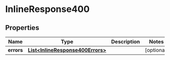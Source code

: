 
# InlineResponse400

## Properties
Name | Type | Description | Notes
------------ | ------------- | ------------- | -------------
**errors** | [**List&lt;InlineResponse400Errors&gt;**](InlineResponse400Errors.md) |  |  [optional]



